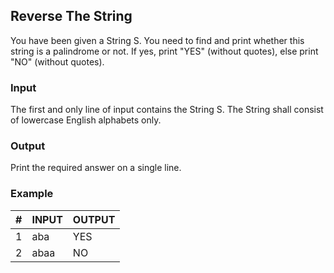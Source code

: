 ## Reverse The String
You have been given a String S. You need to find and print whether this string is a palindrome or not. If yes, print "YES" (without quotes), else print "NO" (without quotes).

### Input
The first and only line of input contains the String S. The String shall consist of lowercase English alphabets only.

### Output
Print the required answer on a single line.

### Example

|         #       |INPUT                          |OUTPUT                         |
|----------------|-------------------------------|-----------------------------|
|1|aba|YES|
|2|abaa|NO|